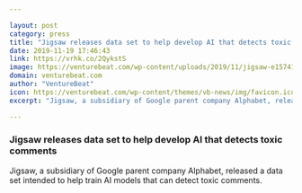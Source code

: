 ```yaml
---

layout: post
category: press
title: "Jigsaw releases data set to help develop AI that detects toxic comments"
date: 2019-11-19 17:46:43
link: https://vrhk.co/2QykstS
image: https://venturebeat.com/wp-content/uploads/2019/11/jigsaw-e1574185322346.png?w=1200&strip=all
domain: venturebeat.com
author: "VentureBeat"
icon: https://venturebeat.com/wp-content/themes/vb-news/img/favicon.ico
excerpt: "Jigsaw, a subsidiary of Google parent company Alphabet, released a data set intended to help train AI models that can detect toxic comments."

---
```


### Jigsaw releases data set to help develop AI that detects toxic comments

Jigsaw, a subsidiary of Google parent company Alphabet, released a data set intended to help train AI models that can detect toxic comments.